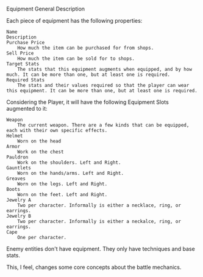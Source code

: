 Equipment General Description

Each piece of equipment has the following properties:

    Name
    Description
    Purchase Price
        How much the item can be purchased for from shops.
    Sell Price
        How much the item can be sold for to shops.
    Target Stats
        The stats that this equipment augments when equipped, and by how much. It can be more than one, but at least one is required.
    Required Stats
        The stats and their values required so that the player can wear this equipment. It can be more than one, but at least one is required.

Considering the Player, it will have the following Equipment Slots augmented to it:

    Weapon
        The current weapon. There are a few kinds that can be equipped, each with their own specific effects.
    Helmet
        Worn on the head
    Armor
        Work on the chest
    Pauldron
        Work on the shoulders. Left and Right.
    Gauntlets
        Worn on the hands/arms. Left and Right.
    Greaves
        Worn on the legs. Left and Right.
    Boots
        Worn on the feet. Left and Right.
    Jewelry A
        Two per character. Informally is either a necklace, ring, or earrings.
    Jewelry B
        Two per character. Informally is either a neckalce, ring, or earrings.
    Cape
        One per character.

Enemy entities don't have equipment. They only have techniques and base stats.

This, I feel, changes some core concepts about the battle mechanics.